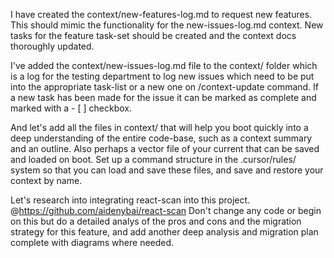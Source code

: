 I have created the context/new-features-log.md to request new features. This should mimic the functionality for the new-issues-log.md context. New tasks for the feature task-set should be created and the context docs thoroughly updated.


I've added the context/new-issues-log.md file to the context/ folder which is a log for the testing department to log new issues which need to be put into the appropriate task-list or a new one on /context-update command. If a new task has been made for the issue it can be marked as complete and marked with a - [ ] checkbox.

And let's add all the files in context/ that will help you boot quickly into a deep understanding of the entire code-base, such as a context summary and an outline. Also perhaps a vector file of your current that can be saved and loaded on boot. Set up a command structure in the .cursor/rules/ system so that you can load and save these files, and save and restore your context by name.

Let's research into integrating react-scan into this project. @https://github.com/aidenybai/react-scan Don't change any code or begin on this but do a detailed analys of the pros and cons and the migration strategy for this feature, and add another deep analysis and migration plan complete with diagrams where needed.